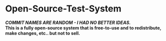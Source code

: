 # Open-Source-Test-System
***COMMIT NAMES ARE RANDOM - I HAD NO BETTER IDEAS.***<br>
**This is a fully open-source system that is free-to-use and to redistribute, make changes, etc.. but not to sell.**

